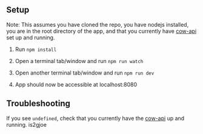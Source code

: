 ## Setup
Note: This assumes you have cloned the repo, you have nodejs installed, you are in the root directory of the app,
and that you currently have [cow-api](https://github.com/joewang704/cow-api) set up and running.

1) Run `npm install`

2) Open a terminal tab/window and run `npm run watch`

3) Open another terminal tab/window and run `npm run dev`

4) App should now be accessible at localhost:8080

## Troubleshooting

If you see `undefined`, check that you currently have the [cow-api](https://github.com/joewang704/cow-api) up and running.
is2gjoe
